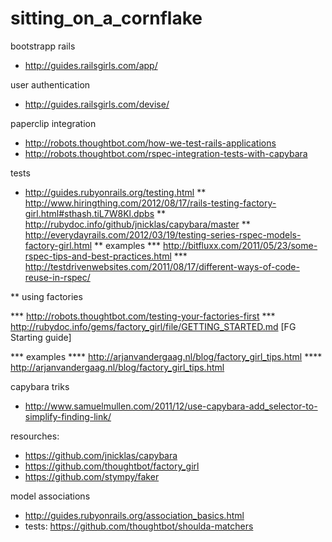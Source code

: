 sitting_on_a_cornflake
======================

bootstrapp rails 
* http://guides.railsgirls.com/app/

user authentication
* http://guides.railsgirls.com/devise/

paperclip integration 

* http://robots.thoughtbot.com/how-we-test-rails-applications
* http://robots.thoughtbot.com/rspec-integration-tests-with-capybara
  
tests

* http://guides.rubyonrails.org/testing.html
** http://www.hiringthing.com/2012/08/17/rails-testing-factory-girl.html#sthash.tiL7W8Kl.dpbs
** http://rubydoc.info/github/jnicklas/capybara/master
** http://everydayrails.com/2012/03/19/testing-series-rspec-models-factory-girl.html
** examples
*** http://bitfluxx.com/2011/05/23/some-rspec-tips-and-best-practices.html
*** http://testdrivenwebsites.com/2011/08/17/different-ways-of-code-reuse-in-rspec/
  
** using factories

*** http://robots.thoughtbot.com/testing-your-factories-first
*** http://rubydoc.info/gems/factory_girl/file/GETTING_STARTED.md [FG Starting guide]

*** examples
**** http://arjanvandergaag.nl/blog/factory_girl_tips.html
**** http://arjanvandergaag.nl/blog/factory_girl_tips.html

capybara triks
* http://www.samuelmullen.com/2011/12/use-capybara-add_selector-to-simplify-finding-link/
  
  
resourches:

* https://github.com/jnicklas/capybara
* https://github.com/thoughtbot/factory_girl
* https://github.com/stympy/faker

model associations
* http://guides.rubyonrails.org/association_basics.html
* tests: https://github.com/thoughtbot/shoulda-matchers
  

